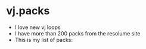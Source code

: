 # vj.packs
- I love new vj loops
- I have more than 200 packs from the resolume site
- This is my list of packs: